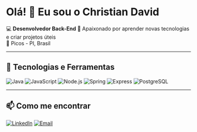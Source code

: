 # Olá! 👋 Eu sou o Christian David

💻 **Desenvolvedor Back-End** 
🚀 Apaixonado por aprender novas tecnologias e criar projetos úteis  
📍 Picos - PI, Brasil  

---

## 🚀 Tecnologias e Ferramentas
![Java](https://img.shields.io/badge/Java-ED8B00?style=for-the-badge&logo=openjdk&logoColor=white)
![JavaScript](https://img.shields.io/badge/JavaScript-F7DF1E?style=for-the-badge&logo=javascript&logoColor=black)
![Node.js](https://img.shields.io/badge/Node.js-339933?style=for-the-badge&logo=node.js&logoColor=white)
![Spring](https://img.shields.io/badge/Spring-6DB33F?style=for-the-badge&logo=spring&logoColor=white)
![Express](https://img.shields.io/badge/Express.js-000000?style=for-the-badge&logo=express&logoColor=white)
![PostgreSQL](https://img.shields.io/badge/PostgreSQL-316192?style=for-the-badge&logo=postgresql&logoColor=white)

---

## 📫 Como me encontrar
[![LinkedIn](https://img.shields.io/badge/-LinkedIn-blue?style=for-the-badge&logo=linkedin)](https://www.linkedin.com/in/christian-david-teotonio-santos/)
[![Email](https://img.shields.io/badge/-Email-red?style=for-the-badge&logo=gmail&logoColor=white)](mailto:davioteotonio05@gmail.com)


